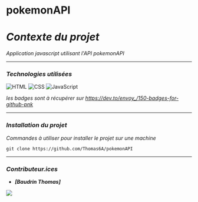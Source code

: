 # pokemonAPI

# *Contexte du projet*
*Application javascript utilisant l'API pokemonAPI*
___
### *Technologies utilisées*

![HTML](https://img.shields.io/badge/HTML-239120?style=for-the-badge&logo=html5&logoColor=white)
![CSS](https://img.shields.io/badge/CSS-239120?&style=for-the-badge&logo=css3&logoColor=white)
![JavaScript](https://img.shields.io/badge/JavaScript-F7DF1E?style=for-the-badge&logo=javascript&logoColor=black)

*les badges sont à récupérer sur https://dev.to/envoy_/150-badges-for-github-pnk*
___
### *Installation du projet*
*Commandes à utiliser pour installer le projet sur une machine*
```
git clone https://github.com/Thomas6A/pokemonAPI
```

___
### *Contributeur.ices*
- ***[Baudrin Thomas]***

<a href="[https://github.com/Thomas6A]"><img src="https://img.shields.io/badge/GitHub-100000?style=for-the-badge&logo=github&logoColor=white"></img></a>